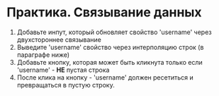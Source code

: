 # Практика. Связывание данных

1. Добавьте инпут, который обновляет свойство 'username' через двухстороннее связывание
2. Выведите 'username' свойство через интерполяцию строк (в параграфе ниже)
3. Добавьте кнопку, которая может быть кликнута только если 'username' - **НЕ** пустая строка
4. После клика на кнопку - 'username' должен ресетиться и превращаться в пустую строку.
